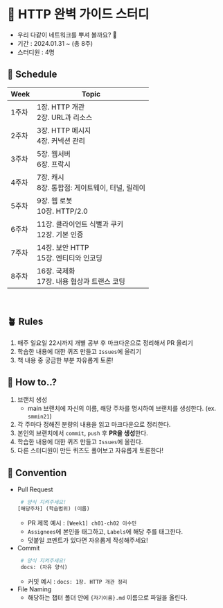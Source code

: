 # 🌵 HTTP 완벽 가이드 스터디

- 우리 다같이 네트워크를 뿌셔 볼까요? 🥊
- 기간 : 2024.01.31 ~ (총 8주)
- 스터디원 : 4명
  <br>

## 🌳 Schedule

| Week  | Topic                                              |
| ----- | -------------------------------------------------- |
| 1주차 | 1장. HTTP 개관<br>2장. URL과 리소스                |
| 2주차 | 3장. HTTP 메시지<br>4장. 커넥션 관리               |
| 3주차 | 5장. 웹서버<br>6장. 프락시                         |
| 4주차 | 7장. 캐시<br>8장. 통합점: 게이트웨이, 터널, 릴레이 |
| 5주차 | 9장. 웹 로봇<br>10장. HTTP/2.0                     |
| 6주차 | 11장. 클라이언트 식별과 쿠키<br>12장. 기본 인증    |
| 7주차 | 14장. 보안 HTTP<br>15장. 엔티티와 인코딩           |
| 8주차 | 16장. 국제화<br>17장. 내용 협상과 트랜스 코딩      |

<br>

## 🪴 Rules

1. 매주 일요일 22시까지 개별 공부 후 마크다운으로 정리해서 PR 올리기
2. 학습한 내용에 대한 퀴즈 만들고 `Issues`에 올리기
3. 책 내용 중 궁금한 부분 자유롭게 토론!
   <br>

## 🌱 How to..?

1. 브랜치 생성
   - main 브랜치에 자신의 이름, 해당 주차를 명시하여 브랜치를 생성한다. (ex. `smmin21`)
2. 각 주마다 정해진 분량의 내용을 읽고 마크다운으로 정리한다.
3. 본인의 브랜치에서 `commit`, `push` 후 **PR을 생성**한다.
4. 학습한 내용에 대한 퀴즈 만들고 `Issues`에 올린다.
5. 다른 스터디원이 만든 퀴즈도 풀어보고 자유롭게 토론한다!
   <br>

## 🌿 Convention

- Pull Request
  ```python
   # 양식 지켜주세요!
  [해당주차] (학습범위) (이름)
  ```
  - PR 제목 예시 : `[Week1] ch01-ch02 이수민`
  - `Assignees`에 본인을 태그하고, `Labels`에 해당 주를 태그한다.
  - 덧붙일 코멘트가 있다면 자유롭게 작성해주세요!
- Commit
  ```python
   # 양식 지켜주세요!
   docs: (자유 양식)
  ```
  - 커밋 예시 : `docs: 1장. HTTP 개관 정리`
- File Naming
  - 해당하는 챕터 폴더 안에 `{자기이름}.md` 이름으로 파일을 올린다.
